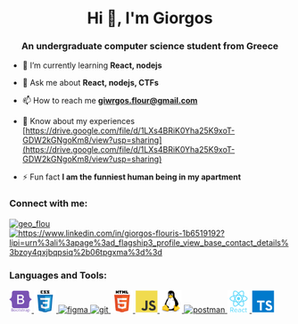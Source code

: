 <h1 align="center">Hi 👋, I'm Giorgos</h1>
<h3 align="center">An undergraduate computer science student from Greece</h3>

- 🌱 I’m currently learning **React, nodejs**

- 💬 Ask me about **React, nodejs, CTFs**

- 📫 How to reach me **giwrgos.flour@gmail.com**

- 📄 Know about my experiences [https://drive.google.com/file/d/1LXs4BRiK0Yha25K9xoT-GDW2kGNgoKm8/view?usp=sharing](https://drive.google.com/file/d/1LXs4BRiK0Yha25K9xoT-GDW2kGNgoKm8/view?usp=sharing)

- ⚡ Fun fact **I am the funniest human being in my apartment**

<h3 align="left">Connect with me:</h3>
<p align="left">
<a href="https://dev.to/geo_flou" target="blank"><img align="center" src="https://raw.githubusercontent.com/rahuldkjain/github-profile-readme-generator/master/src/images/icons/Social/devto.svg" alt="geo_flou" height="30" width="40" /></a>
<a href="https://linkedin.com/in/https://www.linkedin.com/in/giorgos-flouris-1b6519192?lipi=urn%3ali%3apage%3ad_flagship3_profile_view_base_contact_details%3bzoy4qxjbqpsiq%2b06tpgxma%3d%3d" target="blank"><img align="center" src="https://raw.githubusercontent.com/rahuldkjain/github-profile-readme-generator/master/src/images/icons/Social/linked-in-alt.svg" alt="https://www.linkedin.com/in/giorgos-flouris-1b6519192?lipi=urn%3ali%3apage%3ad_flagship3_profile_view_base_contact_details%3bzoy4qxjbqpsiq%2b06tpgxma%3d%3d" height="30" width="40" /></a>
</p>

<h3 align="left">Languages and Tools:</h3>
<p align="left"> <a href="https://getbootstrap.com" target="_blank" rel="noreferrer"> <img src="https://raw.githubusercontent.com/devicons/devicon/master/icons/bootstrap/bootstrap-plain-wordmark.svg" alt="bootstrap" width="40" height="40"/> </a> <a href="https://www.w3schools.com/css/" target="_blank" rel="noreferrer"> <img src="https://raw.githubusercontent.com/devicons/devicon/master/icons/css3/css3-original-wordmark.svg" alt="css3" width="40" height="40"/> </a> <a href="https://www.figma.com/" target="_blank" rel="noreferrer"> <img src="https://www.vectorlogo.zone/logos/figma/figma-icon.svg" alt="figma" width="40" height="40"/> </a> <a href="https://git-scm.com/" target="_blank" rel="noreferrer"> <img src="https://www.vectorlogo.zone/logos/git-scm/git-scm-icon.svg" alt="git" width="40" height="40"/> </a> <a href="https://www.w3.org/html/" target="_blank" rel="noreferrer"> <img src="https://raw.githubusercontent.com/devicons/devicon/master/icons/html5/html5-original-wordmark.svg" alt="html5" width="40" height="40"/> </a> <a href="https://developer.mozilla.org/en-US/docs/Web/JavaScript" target="_blank" rel="noreferrer"> <img src="https://raw.githubusercontent.com/devicons/devicon/master/icons/javascript/javascript-original.svg" alt="javascript" width="40" height="40"/> </a> <a href="https://www.linux.org/" target="_blank" rel="noreferrer"> <img src="https://raw.githubusercontent.com/devicons/devicon/master/icons/linux/linux-original.svg" alt="linux" width="40" height="40"/> </a> <a href="https://postman.com" target="_blank" rel="noreferrer"> <img src="https://www.vectorlogo.zone/logos/getpostman/getpostman-icon.svg" alt="postman" width="40" height="40"/> </a> <a href="https://reactjs.org/" target="_blank" rel="noreferrer"> <img src="https://raw.githubusercontent.com/devicons/devicon/master/icons/react/react-original-wordmark.svg" alt="react" width="40" height="40"/> </a> <a href="https://www.typescriptlang.org/" target="_blank" rel="noreferrer"> <img src="https://raw.githubusercontent.com/devicons/devicon/master/icons/typescript/typescript-original.svg" alt="typescript" width="40" height="40"/> </a> </p>
